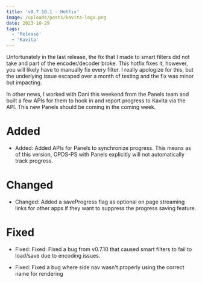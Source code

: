 ```yaml
---
title: 'v0.7.10.1 - Hotfix'
image: /uploads/posts/kavita-logo.png
date: 2023-10-29
tags:
  - 'Release'
  - 'Kavita'
---
```


Unfortunately in the last release, the fix that I made to smart filters did not take and part of the encoder/decoder broke. This hotfix fixes it, however, you will likely have to manually fix every filter. I really apologize for this, but the underlying issue escaped over a month of testing and the fix was minor but impacting. 



In other news, I worked with Dani this weekend from the Panels team and built a few APIs for them to hook in and report progress to Kavita via the API. This new Panels should be coming in the coming week. 



# Added

- Added: Added APIs for Panels to synchronize progress. This means as of this version, OPDS-PS with Panels explicitly will not automatically track progress. 



# Changed

- Changed: Added a saveProgress flag as optional on page streaming links for other apps if they want to suppress the progress saving feature.



# Fixed

- Fixed: Fixed: Fixed a bug from v0.7.10 that caused smart filters to fail to load/save due to encoding issues.

- Fixed: Fixed a bug where side nav wasn't properly using the correct name for rendering 

